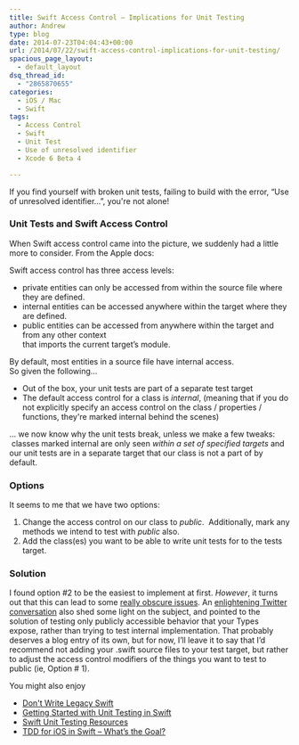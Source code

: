 ```yaml
---
title: Swift Access Control – Implications for Unit Testing
author: Andrew
type: blog
date: 2014-07-23T04:04:43+00:00
url: /2014/07/22/swift-access-control-implications-for-unit-testing/
spacious_page_layout:
  - default_layout
dsq_thread_id:
  - "2865870655"
categories:
  - iOS / Mac
  - Swift
tags:
  - Access Control
  - Swift
  - Unit Test
  - Use of unresolved identifier
  - Xcode 6 Beta 4

---
```

If you find yourself with broken unit tests, failing to build with the error, “Use of unresolved identifier&#8230;”, you're not alone!

### Unit Tests and Swift Access Control

When Swift access control came into the picture, we suddenly had a little more to consider. From the Apple docs:

Swift access control has three access levels:

  * private entities can only be accessed from within the source file where they are defined.
  * internal entities can be accessed anywhere within the target where they are defined.
  * public entities can be accessed from anywhere within the target and from any other context  
    that imports the current target’s module.

By default, most entities in a source file have internal access.  
So given the following&#8230;

  * Out of the box, your unit tests are part of a separate test target
  * The default access control for a class is _internal_, (meaning that if you do not explicitly specify an access control on the class / properties / functions, they're marked internal behind the scenes)

&#8230; we now know why the unit tests break, unless we make a few tweaks:  classes marked internal are only seen _within a set of specified targets_ and our unit tests are in a separate target that our class is not a part of by default.

### Options

It seems to me that we have two options:

  1. Change the access control on our class to _public_.  Additionally, mark any methods we intend to test with _public_ also.
  2. Add the class(es) you want to be able to write unit tests for to the tests target.

### Solution

I found option #2 to be the easiest to implement at first. _However_, it turns out that this can lead to some [really obscure issues][1]. An [enlightening Twitter conversation][2] also shed some light on the subject, and pointed to the solution of testing only publicly accessible behavior that your Types expose, rather than trying to test internal implementation. That probably deserves a blog entry of its own, but for now, I’ll leave it to say that I’d recommend not adding your .swift source files to your test target, but rather to adjust the access control modifiers of the things you want to test to public (ie, Option # 1).

<div class="related-posts">
  You might also enjoy</p> 
  
  <ul>
    <li>
      <a href="http://www.andrewcbancroft.com/2014/12/10/dont-write-legacy-swift/" title="Don’t Write Legacy Swift">Don't Write Legacy Swift</a>
    </li>
    <li>
      <a href="http://www.andrewcbancroft.com/2014/12/29/getting-started-unit-testing-swift/" title="Getting Started with Unit Testing in Swift">Getting Started with Unit Testing in Swift</a>
    </li>
    <li>
      <a href="http://www.andrewcbancroft.com/2014/12/19/swift-unit-testing-resources/" title="Swift Unit Testing Resources">Swift Unit Testing Resources</a>
    </li>
    <li>
      <a href="http://www.andrewcbancroft.com/2014/12/16/tdd-ios-swift-whats-goal/" title="TDD for iOS in Swift – What’s the Goal?">TDD for iOS in Swift – What’s the Goal?</a>
    </li>
  </ul>
</div>

 [1]: https://github.com/Quick/Quick/issues/91
 [2]: https://twitter.com/modocache/status/549042409838219264